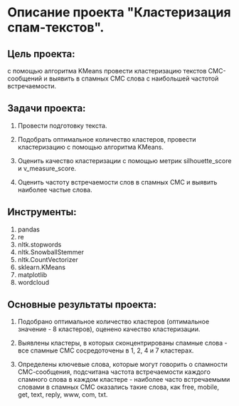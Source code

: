 # Описание проекта "Кластеризация спам-текстов".

## Цель проекта: 
с помощью алгоритма KMeans провести кластеризацию текстов СМС-сообщений и выявить в спамных СМС слова с наибольшей частотой встречаемости.

## Задачи проекта:

1. Провести подготовку текста.

2. Подобрать оптимальное количество кластеров, провести кластеризацию с помощью алгоритма KMeans.

3. Оценить качество кластеризации с помощью метрик silhouette_score и v_measure_score.

4. Оценить частоту встречаемости слов в спамных СМС и выявить наиболее частые слова.

## Инструменты:

1. pandas
2. re
3. nltk.stopwords
4. nltk.SnowballStemmer
5. nltk.CountVectorizer
6. sklearn.KMeans
7. matplotlib
8. wordcloud

## Основные результаты проекта:

1. Подобрано оптимальное количество кластеров (оптимальное значение - 8 кластеров), оценено качество кластеризации.

2. Выявлены кластеры, в которых сконцентрированы спамные слова - все спамные СМС сосредоточены в 1, 2, 4 и 7 кластерах.

3. Определены ключевые слова, которые могут говорить о спамности СМС-сообщения, подсчитана частота встречаемости каждого спамного слова в каждом кластере - наиболее часто встречаемыми словами в спамных СМС оказались такие слова, как free, mobile, get, text, reply, www, com, txt.
